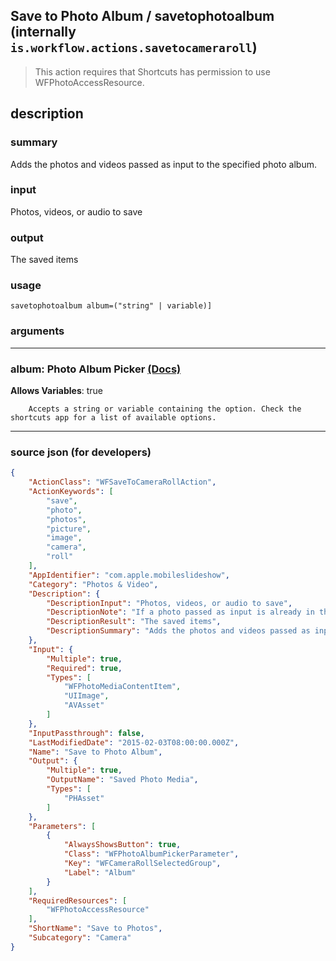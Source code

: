 
## Save to Photo Album / savetophotoalbum (internally `is.workflow.actions.savetocameraroll`)

> This action requires that Shortcuts has permission to use WFPhotoAccessResource.


## description

### summary

Adds the photos and videos passed as input to the specified photo album.


### input

Photos, videos, or audio to save


### output

The saved items

### usage
```
savetophotoalbum album=("string" | variable)]
```

### arguments

---

### album: Photo Album Picker [(Docs)](https://pfgithub.github.io/shortcutslang/gettingstarted#other-fields)
**Allows Variables**: true



		Accepts a string or variable containing the option. Check the shortcuts app for a list of available options. 

---

### source json (for developers)

```json
{
	"ActionClass": "WFSaveToCameraRollAction",
	"ActionKeywords": [
		"save",
		"photo",
		"photos",
		"picture",
		"image",
		"camera",
		"roll"
	],
	"AppIdentifier": "com.apple.mobileslideshow",
	"Category": "Photos & Video",
	"Description": {
		"DescriptionInput": "Photos, videos, or audio to save",
		"DescriptionNote": "If a photo passed as input is already in the specified album, the photo will be duplicated.",
		"DescriptionResult": "The saved items",
		"DescriptionSummary": "Adds the photos and videos passed as input to the specified photo album."
	},
	"Input": {
		"Multiple": true,
		"Required": true,
		"Types": [
			"WFPhotoMediaContentItem",
			"UIImage",
			"AVAsset"
		]
	},
	"InputPassthrough": false,
	"LastModifiedDate": "2015-02-03T08:00:00.000Z",
	"Name": "Save to Photo Album",
	"Output": {
		"Multiple": true,
		"OutputName": "Saved Photo Media",
		"Types": [
			"PHAsset"
		]
	},
	"Parameters": [
		{
			"AlwaysShowsButton": true,
			"Class": "WFPhotoAlbumPickerParameter",
			"Key": "WFCameraRollSelectedGroup",
			"Label": "Album"
		}
	],
	"RequiredResources": [
		"WFPhotoAccessResource"
	],
	"ShortName": "Save to Photos",
	"Subcategory": "Camera"
}
```
